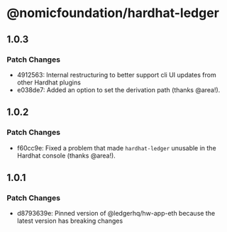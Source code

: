 # @nomicfoundation/hardhat-ledger

## 1.0.3

### Patch Changes

- 4912563: Internal restructuring to better support cli UI updates from other Hardhat plugins
- e038de7: Added an option to set the derivation path (thanks @area!).

## 1.0.2

### Patch Changes

- f60cc9e: Fixed a problem that made `hardhat-ledger` unusable in the Hardhat console (thanks @area!).

## 1.0.1

### Patch Changes

- d8793639e: Pinned version of @ledgerhq/hw-app-eth because the latest version has breaking changes
